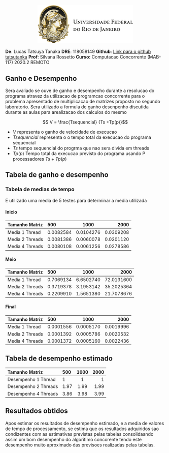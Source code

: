  <center><img src="./LogoUFRJ.png" width="300" ></center>

**De**: Lucas Tatsuya Tanaka
**DRE**: 118058149
**Github**: [Link para o github tatsutanka](https://github.com/tatsutanka)
**Prof**: Silvana Rossetto
**Curso:** Computacao Concorrente (MAB-117) 2020.2 REMOTO

## Ganho e Desempenho
Sera avaliado se ouve de ganho e desempenho durante a
resolucao do programa atravez da utilizacao de programcao
concorrente para o problema apresentado de multiplicacao de
matrizes proposto no segundo laboratorio.
Sera utilizado a formula de ganho desenpenho discutida
durante as aulas para arealizacao dos calculos do mesmo

 $$ V = \frac{Tsequencial} {Ts +Tp(p)}$$

* ${V}$ representa o ganho de velocidade de execucao
* ${ Tsequencial}$ representa o o tempo total da execucao
do programa sequencial
* ${Ts}$ tempo sequencial do progrma que nao sera divida
em threads
* ${Tp(p)}$ Tempo total da execucao previsto do programa
usando P processadores ${Ts + Tp(p)}$

## Tabela de ganho e desempenho

### Tabela de medias de tempo
E utilizado uma media de 5 testes para determinar a media utilizada

#### Inicio #####

|Tamanho Matriz|500       | 1000    | 2000     |
|:-------------  |:------------- | :----------: | -----------: |
|Media 1 Thread | 0.0082584 | 0.0104276 | 0.0309208
|Media 2 Threads| 0.0081386 | 0.0060078 | 0.0201120
|Media 4 Threads| 0.0080108 | 0.0061256 | 0.0278586

#### Meio ####

|Tamanho Matriz|500       | 1000    | 2000     |
|:-------------  |:------------- | :----------: | -----------: |
|Media 1 Thread | 0.7069134 | 6.6502740 | 72.0131600
|Media 2 Threads| 0.3719378 | 3.1953142 | 35.2025364
|Media 4 Threads| 0.2209910 | 1.5651380 | 21.7078676

#### Final ####

|Tamanho Matriz|500       | 1000    | 2000     |
|:-------------  |:------------- | :----------: | -----------: |
|Media 1 Thread | 0.0001556 | 0.0005170 | 0.0019996
|Media 2 Threads| 0.0001392 | 0.0005786 | 0.0020532
|Media 4 Threads| 0.0001372 | 0.0005160 | 0.0022436

## Tabela de desempenho estimado
|Tamanho Matriz|500       | 1000    | 2000     |
|:-------------  |:------------- | :----------: | -----------: |
| Desempenho 1 Thread | 1 | 1 | 1
| Desempenho 2 Threads| 1.97 | 1.99 | 1.99
| Desempenho 4 Threads| 3.86|  3.98 | 3.99

## Resultados obtidos
Apos  estimar os resultados de desempenho estimado, e a media
de valores de tempo de processamento, se estima que os resultados
adquiridos sao condizentes com as estimativas previstas pelas
tabelas consolidaando assim um bom desempenho do algoritimo
concorente tendo este desempenho muito aproximado das
previsoes realizadas pelas tabelas.
